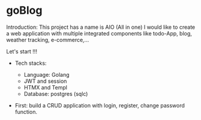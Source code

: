 # goBlog


Introduction:
This project has a name is AIO (All in one)
I would like to create a web application with multiple integrated components like todo-App, blog, weather tracking, e-commerce,...

Let's start !!!
- Tech stacks:
    - Language: Golang
    - JWT and session
    - HTMX and Templ
    - Database: postgres (sqlc)

- First: build a CRUD application with login, register, change password function.
